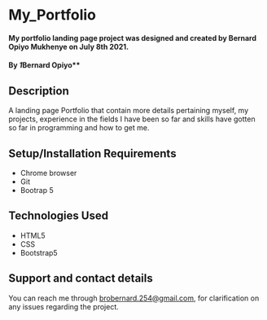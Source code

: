 # My_Portfolio
#### My portfolio landing page project was designed and created by Bernard Opiyo Mukhenye on July 8th 2021. 
#### By *1*Bernard Opiyo**
## Description
A landing page Portfolio that contain more details pertaining myself, my projects, experience in the fields I have been so far  and skills have gotten so far in programming and how to get me.
## Setup/Installation Requirements
* Chrome browser
* Git
* Bootrap 5

## Technologies Used
* HTML5
* CSS
* Bootstrap5
## Support and contact details
You can reach me through brobernard.254@gmail.com, for clarification on any issues regarding the project.
